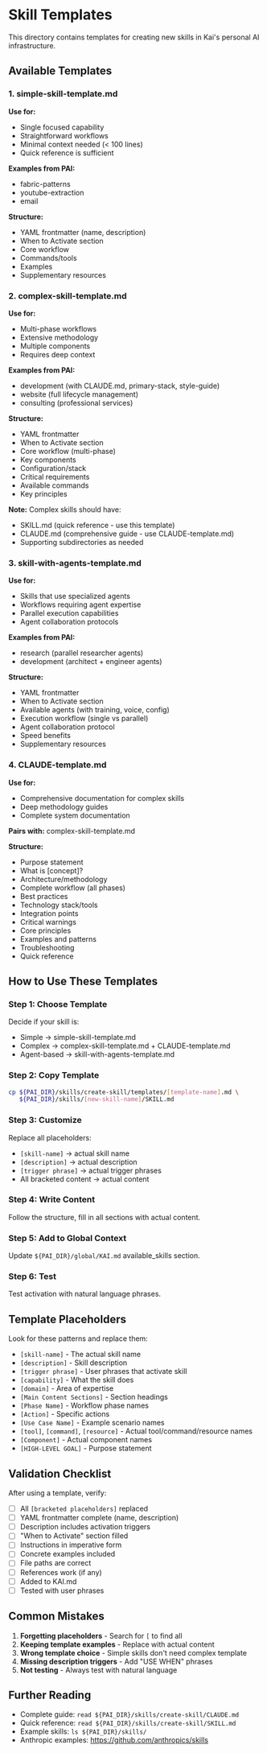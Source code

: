 # Skill Templates

This directory contains templates for creating new skills in Kai's personal AI infrastructure.

## Available Templates

### 1. simple-skill-template.md
**Use for:**
- Single focused capability
- Straightforward workflows
- Minimal context needed (< 100 lines)
- Quick reference is sufficient

**Examples from PAI:**
- fabric-patterns
- youtube-extraction
- email

**Structure:**
- YAML frontmatter (name, description)
- When to Activate section
- Core workflow
- Commands/tools
- Examples
- Supplementary resources

### 2. complex-skill-template.md
**Use for:**
- Multi-phase workflows
- Extensive methodology
- Multiple components
- Requires deep context

**Examples from PAI:**
- development (with CLAUDE.md, primary-stack, style-guide)
- website (full lifecycle management)
- consulting (professional services)

**Structure:**
- YAML frontmatter
- When to Activate section
- Core workflow (multi-phase)
- Key components
- Configuration/stack
- Critical requirements
- Available commands
- Key principles

**Note:** Complex skills should have:
- SKILL.md (quick reference - use this template)
- CLAUDE.md (comprehensive guide - use CLAUDE-template.md)
- Supporting subdirectories as needed

### 3. skill-with-agents-template.md
**Use for:**
- Skills that use specialized agents
- Workflows requiring agent expertise
- Parallel execution capabilities
- Agent collaboration protocols

**Examples from PAI:**
- research (parallel researcher agents)
- development (architect + engineer agents)

**Structure:**
- YAML frontmatter
- When to Activate section
- Available agents (with training, voice, config)
- Execution workflow (single vs parallel)
- Agent collaboration protocol
- Speed benefits
- Supplementary resources

### 4. CLAUDE-template.md
**Use for:**
- Comprehensive documentation for complex skills
- Deep methodology guides
- Complete system documentation

**Pairs with:** complex-skill-template.md

**Structure:**
- Purpose statement
- What is [concept]?
- Architecture/methodology
- Complete workflow (all phases)
- Best practices
- Technology stack/tools
- Integration points
- Critical warnings
- Core principles
- Examples and patterns
- Troubleshooting
- Quick reference

## How to Use These Templates

### Step 1: Choose Template
Decide if your skill is:
- Simple → simple-skill-template.md
- Complex → complex-skill-template.md + CLAUDE-template.md
- Agent-based → skill-with-agents-template.md

### Step 2: Copy Template
```bash
cp ${PAI_DIR}/skills/create-skill/templates/[template-name].md \
   ${PAI_DIR}/skills/[new-skill-name]/SKILL.md
```

### Step 3: Customize
Replace all placeholders:
- `[skill-name]` → actual skill name
- `[description]` → actual description
- `[trigger phrase]` → actual trigger phrases
- All bracketed content → actual content

### Step 4: Write Content
Follow the structure, fill in all sections with actual content.

### Step 5: Add to Global Context
Update `${PAI_DIR}/global/KAI.md` available_skills section.

### Step 6: Test
Test activation with natural language phrases.

## Template Placeholders

Look for these patterns and replace them:

- `[skill-name]` - The actual skill name
- `[description]` - Skill description
- `[trigger phrase]` - User phrases that activate skill
- `[capability]` - What the skill does
- `[domain]` - Area of expertise
- `[Main Content Sections]` - Section headings
- `[Phase Name]` - Workflow phase names
- `[Action]` - Specific actions
- `[Use Case Name]` - Example scenario names
- `[tool]`, `[command]`, `[resource]` - Actual tool/command/resource names
- `[Component]` - Actual component names
- `[HIGH-LEVEL GOAL]` - Purpose statement

## Validation Checklist

After using a template, verify:
- [ ] All `[bracketed placeholders]` replaced
- [ ] YAML frontmatter complete (name, description)
- [ ] Description includes activation triggers
- [ ] "When to Activate" section filled
- [ ] Instructions in imperative form
- [ ] Concrete examples included
- [ ] File paths are correct
- [ ] References work (if any)
- [ ] Added to KAI.md
- [ ] Tested with user phrases

## Common Mistakes

1. **Forgetting placeholders** - Search for `[` to find all
2. **Keeping template examples** - Replace with actual content
3. **Wrong template choice** - Simple skills don't need complex template
4. **Missing description triggers** - Add "USE WHEN" phrases
5. **Not testing** - Always test with natural language

## Further Reading

- Complete guide: `read ${PAI_DIR}/skills/create-skill/CLAUDE.md`
- Quick reference: `read ${PAI_DIR}/skills/create-skill/SKILL.md`
- Example skills: `ls ${PAI_DIR}/skills/`
- Anthropic examples: https://github.com/anthropics/skills

